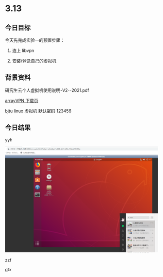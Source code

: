 # 3.13

## 今日目标

今天先完成实验一的预置步骤：

1. 连上 libvpn

2. 安装/登录自己的虚拟机

## 背景资料

研究生云个人虚拟机使用说明-V2--2021.pdf

[arrayVPN 下载页](https://client.arraynetworks.com.cn:8080/zh/troubleshooting)

bjtu linux 虚拟机 默认密码 123456

## 今日结果

yyh

![](src/3.13/yyh.png)

zzf

gtx

